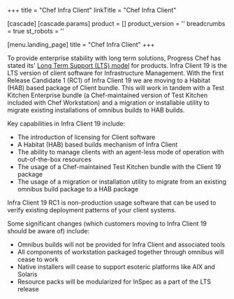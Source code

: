 +++
title = "Chef Infra Client"
linkTitle = "Chef Infra Client"

[cascade]
  [cascade.params]
    product = []
    product_version = ''
    breadcrumbs = true
    st_robots = ''

[menu.landing_page]
title = "Chef Infra Client"
+++

To provide enterprise stability with long term solutions, Progress Chef has stated its' [Long Term Support (LTS) model](https://www.chef.io/blog/long-term-support-progress-chef-providing-stability) for products. Infra Client 19 is the LTS version of client software for Infrastructure Management. With the first Release Candidate 1 (RC1) of Infra Client 19 we are moving to a Habitat (HAB) based package of Client bundle. This will work in tandem with a Test Kitchen Enterprise bundle (a Chef-maintained version of Test Kitchen included with Chef Workstation) and a migration or installable utility to migrate existing installations of omnibus builds to HAB builds.

Key capabilities in Infra Client 19 include:

- The introduction of licensing for Client software
- A Habitat (HAB) based builds mechanism of Infra Client
- The ability to manage clients with an agent-less mode of operation with out-of-the-box resources
- The usage of a Chef-maintained Test Kitchen bundle with the Client 19 package
- The usage of a migration or installation utility to migrate from an existing omnibus build package to a HAB package

Infra Client 19 RC1 is non-production usage software that can be used to verify existing deployment patterns of your client systems.

Some significant changes (which customers moving to Infra Client 19 should be aware of) include:

- Omnibus builds will not be provided for Infra Client and associated tools​
- All components of workstation packaged together through omnibus will cease to work​
- Native installers will cease to support esoteric platforms like AIX and Solaris​
- Resource packs will be modularized for InSpec as a part of the LTS release
